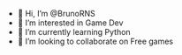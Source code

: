 - 👋 Hi, I’m @BrunoRNS
- 👀 I’m interested in Game Dev
- 🌱 I’m currently learning Python
- 💞️ I’m looking to collaborate on Free games


<!---
BrunoRNS/BrunoRNS is a ✨ special ✨ repository because its `README.md` (this file) appears on your GitHub profile.
You can click the Preview link to take a look at your changes.
--->
